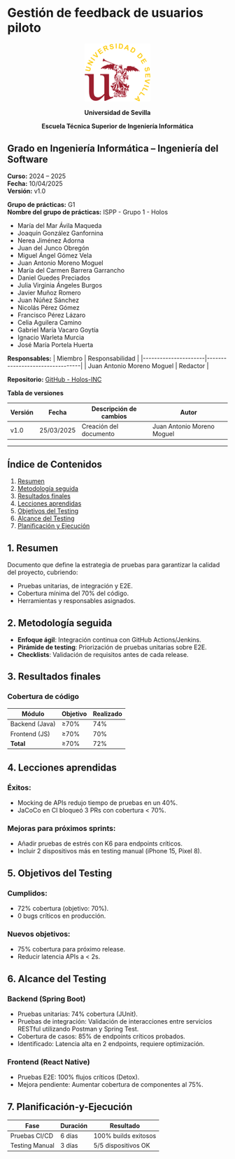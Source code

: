 # Gestión de feedback de usuarios piloto

<p align="center">
  <img src="https://raw.githubusercontent.com/Holos-INC/Docusaurus-Holos/main/static/img/universidad-de-sevilla-logo.png" alt="Universidad de Sevilla" width="150"/>
</p>
<p align="center">
  <strong>Universidad de Sevilla</strong> 
</p>
<p align="center">
  <strong>Escuela Técnica Superior de Ingeniería Informática</strong>  
</p>

## **Grado en Ingeniería Informática – Ingeniería del Software**

**Curso:** 2024 – 2025  
**Fecha:** 10/04/2025  
**Versión:** v1.0

**Grupo de prácticas:** G1  
**Nombre del grupo de prácticas:** ISPP - Grupo 1 - Holos
- María del Mar Ávila Maqueda  
- Joaquín González Ganfornina  
- Nerea Jiménez Adorna  
- Juan del Junco Obregón  
- Miguel Ángel Gómez Vela  
- Juan Antonio Moreno Moguel  
- María del Carmen Barrera Garrancho  
- Daniel Guedes Preciados  
- Julia Virginia Ángeles Burgos  
- Javier Muñoz Romero  
- Juan Núñez Sánchez  
- Nicolás Pérez Gómez  
- Francisco Pérez Lázaro  
- Celia Aguilera Camino  
- Gabriel María Vacaro Goytía  
- Ignacio Warleta Murcia  
- José María Portela Huerta 

**Responsables:**
| Miembro              | Responsabilidad                 |
|----------------------|---------------------------------|
| Juan Antonio Moreno Moguel  |  Redactor                      |


**Repositorio:** [GitHub - Holos-INC](https://github.com/Holos-INC/Docusaurus-Holos)


**Tabla de versiones**

| Versión | Fecha       | Descripción de cambios | Autor                 |
|---------|------------|------------------------|------------------------|
| v1.0    | 25/03/2025 | Creación del documento | Juan Antonio Moreno Moguel  |

---

## Índice de Contenidos  
1. [Resumen](#1-resumen)  
2. [Metodología seguida](#2-metodología-seguida)  
3. [Resultados finales](#3-resultados-finales)  
4. [Lecciones aprendidas](#4-lecciones-aprendidas)  
5. [Objetivos del Testing](#5-objetivos-del-testing)  
6. [Alcance del Testing](#6-alcance-del-testing)  
7. [Planificación y Ejecución](#7-planificación-y-ejecución)  


## 1. Resumen  
Documento que define la estrategia de pruebas para garantizar la calidad del proyecto, cubriendo:  
- Pruebas unitarias, de integración y E2E.  
- Cobertura mínima del 70% del código.  
- Herramientas y responsables asignados.  


## 2. Metodología seguida  
- **Enfoque ágil**: Integración continua con GitHub Actions/Jenkins.  
- **Pirámide de testing**: Priorización de pruebas unitarias sobre E2E.  
- **Checklists**: Validación de requisitos antes de cada release.  

## 3. Resultados finales  

### Cobertura de código  
| Módulo   | Objetivo | Realizado |  
|----------|----------|-----------|  
| Backend (Java) | ≥70%     | 74%       |  
| Frontend (JS)  | ≥70%     | 70%       |  
| **Total**      | ≥70%     | 72%       |


## 4. Lecciones aprendidas  

###  Éxitos:  
- Mocking de APIs redujo tiempo de pruebas en un 40%.  
- JaCoCo en CI bloqueó 3 PRs con cobertura < 70%.  

###  Mejoras para próximos sprints:  
- Añadir pruebas de estrés con K6 para endpoints críticos.  
- Incluir 2 dispositivos más en testing manual (iPhone 15, Pixel 8).  

## 5. Objetivos del Testing  

###  Cumplidos:  
- 72% cobertura (objetivo: 70%).  
- 0 bugs críticos en producción.  

###  Nuevos objetivos:  
- 75% cobertura para próximo release.  
- Reducir latencia APIs a < 2s.  

## 6. Alcance del Testing  

### Backend (Spring Boot)  
-  Pruebas unitarias: 74% cobertura (JUnit).  
-  Pruebas de integración: Validación de interacciones entre servicios RESTful utilizando Postman y Spring Test.  
-  Cobertura de casos: 85% de endpoints críticos probados.
-  Identificado: Latencia alta en 2 endpoints, requiere optimización.

### Frontend (React Native)  
-  Pruebas E2E: 100% flujos críticos (Detox).  
-  Mejora pendiente: Aumentar cobertura de componentes al 75%.  

## 7. Planificación-y-Ejecución
|Fase	|Duración|	Resultado|
|-|-|-|
|Pruebas CI/CD	|6 días	|100% builds exitosos|
|Testing Manual	|3 días	|5/5 dispositivos OK|